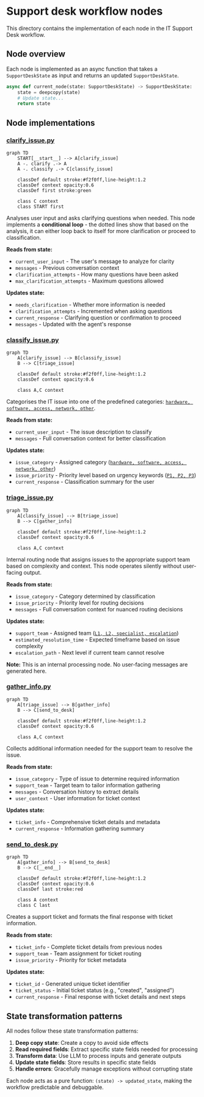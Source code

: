 # Support desk workflow nodes

This directory contains the implementation of each node in the IT Support Desk workflow.

## Node overview

Each node is implemented as an async function that takes a `SupportDeskState` as input and returns an updated `SupportDeskState`.

```python
async def current_node(state: SupportDeskState) -> SupportDeskState:
    state = deepcopy(state)
    # Update state...
    return state
```

## Node implementations

### [clarify_issue.py](clarify_issue.py)

```mermaid
graph TD
    START[__start__] --> A[clarify_issue]
    A -. clarify .-> A
    A -. classify .-> C[classify_issue]
    
    classDef default stroke:#f2f0ff,line-height:1.2
    classDef context opacity:0.6
    classDef first stroke:green
    
    class C context
    class START first
```

Analyses user input and asks clarifying questions when needed. This node implements a **conditional loop** - the dotted lines show that based on the analysis, it can either loop back to itself for more clarification or proceed to classification.

**Reads from state:**
- `current_user_input` - The user's message to analyze for clarity
- `messages` - Previous conversation context
- `clarification_attempts` - How many questions have been asked
- `max_clarification_attempts` - Maximum questions allowed

**Updates state:**
- `needs_clarification` - Whether more information is needed
- `clarification_attempts` - Incremented when asking questions
- `current_response` - Clarifying question or confirmation to proceed
- `messages` - Updated with the agent's response

### [classify_issue.py](classify_issue.py)

```mermaid
graph TD
    A[clarify_issue] --> B[classify_issue]
    B --> C[triage_issue]
    
    classDef default stroke:#f2f0ff,line-height:1.2
    classDef context opacity:0.6
    
    class A,C context
```

Categorises the IT issue into one of the predefined categories: [`hardware, software, access, network, other`](../models/classify_output.py#L19).

**Reads from state:**
- `current_user_input` - The issue description to classify
- `messages` - Full conversation context for better classification

**Updates state:**
- `issue_category` - Assigned category ([`hardware, software, access, network, other`](../models/classify_output.py#L19))
- `issue_priority` - Priority level based on urgency keywords ([`P1, P2, P3`](../models/classify_output.py#L23))
- `current_response` - Classification summary for the user

### [triage_issue.py](triage_issue.py)

```mermaid
graph TD
    A[classify_issue] --> B[triage_issue]
    B --> C[gather_info]
    
    classDef default stroke:#f2f0ff,line-height:1.2
    classDef context opacity:0.6
    
    class A,C context
```

Internal routing node that assigns issues to the appropriate support team based on complexity and context. This node operates silently without user-facing output.

**Reads from state:**
- `issue_category` - Category determined by classification
- `issue_priority` - Priority level for routing decisions
- `messages` - Full conversation context for nuanced routing decisions

**Updates state:**
- `support_team` - Assigned team ([`L1, L2, specialist, escalation`](../models/triage_output.py#L14))
- `estimated_resolution_time` - Expected timeframe based on issue complexity
- `escalation_path` - Next level if current team cannot resolve

**Note:** This is an internal processing node. No user-facing messages are generated here.

### [gather_info.py](gather_info.py)

```mermaid
graph TD
    A[triage_issue] --> B[gather_info]
    B --> C[send_to_desk]
    
    classDef default stroke:#f2f0ff,line-height:1.2
    classDef context opacity:0.6
    
    class A,C context
```

Collects additional information needed for the support team to resolve the issue.

**Reads from state:**
- `issue_category` - Type of issue to determine required information
- `support_team` - Target team to tailor information gathering
- `messages` - Conversation history to extract details
- `user_context` - User information for ticket context

**Updates state:**
- `ticket_info` - Comprehensive ticket details and metadata
- `current_response` - Information gathering summary

### [send_to_desk.py](send_to_desk.py)

```mermaid
graph TD
    A[gather_info] --> B[send_to_desk]
    B --> C[__end__]
    
    classDef default stroke:#f2f0ff,line-height:1.2
    classDef context opacity:0.6
    classDef last stroke:red
    
    class A context
    class C last
```

Creates a support ticket and formats the final response with ticket information.

**Reads from state:**
- `ticket_info` - Complete ticket details from previous nodes
- `support_team` - Team assignment for ticket routing
- `issue_priority` - Priority for ticket metadata

**Updates state:**
- `ticket_id` - Generated unique ticket identifier
- `ticket_status` - Initial ticket status (e.g., "created", "assigned")
- `current_response` - Final response with ticket details and next steps

## State transformation patterns

All nodes follow these state transformation patterns:

1. **Deep copy state**: Create a copy to avoid side effects
2. **Read required fields**: Extract specific state fields needed for processing
3. **Transform data**: Use LLM to process inputs and generate outputs
4. **Update state fields**: Store results in specific state fields
5. **Handle errors**: Gracefully manage exceptions without corrupting state

Each node acts as a pure function: `(state) -> updated_state`, making the workflow predictable and debuggable.

